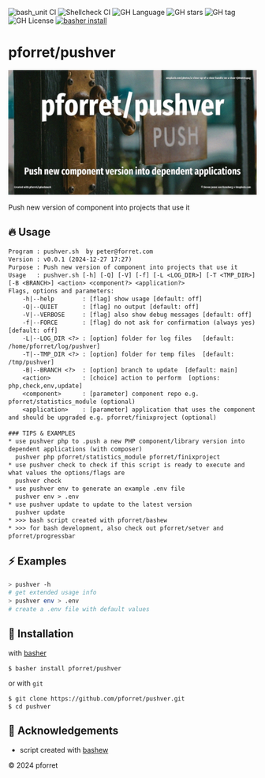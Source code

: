 ![bash_unit CI](https://github.com/pforret/pushver/workflows/bash_unit%20CI/badge.svg)
![Shellcheck CI](https://github.com/pforret/pushver/workflows/Shellcheck%20CI/badge.svg)
![GH Language](https://img.shields.io/github/languages/top/pforret/pushver)
![GH stars](https://img.shields.io/github/stars/pforret/pushver)
![GH tag](https://img.shields.io/github/v/tag/pforret/pushver)
![GH License](https://img.shields.io/github/license/pforret/pushver)
[![basher install](https://img.shields.io/badge/basher-install-white?logo=gnu-bash&style=flat)](https://www.basher.it/package/)

# pforret/pushver

![](assets/pushver.jpg)

Push new version of component into projects that use it

## 🔥 Usage

```
Program : pushver.sh  by peter@forret.com
Version : v0.0.1 (2024-12-27 17:27)
Purpose : Push new version of component into projects that use it
Usage   : pushver.sh [-h] [-Q] [-V] [-f] [-L <LOG_DIR>] [-T <TMP_DIR>] [-B <BRANCH>] <action> <component?> <application?>
Flags, options and parameters:
    -h|--help        : [flag] show usage [default: off]
    -Q|--QUIET       : [flag] no output [default: off]
    -V|--VERBOSE     : [flag] also show debug messages [default: off]
    -f|--FORCE       : [flag] do not ask for confirmation (always yes) [default: off]
    -L|--LOG_DIR <?> : [option] folder for log files   [default: /home/pforret/log/pushver]
    -T|--TMP_DIR <?> : [option] folder for temp files  [default: /tmp/pushver]
    -B|--BRANCH <?>  : [option] branch to update  [default: main]
    <action>         : [choice] action to perform  [options: php,check,env,update]
    <component>      : [parameter] component repo e.g. pforret/statistics_module (optional)
    <application>    : [parameter] application that uses the component and should be upgraded e.g. pforret/finixproject (optional)
                                                                                                                                                                                                                                                                                                                                                                 
### TIPS & EXAMPLES
* use pushver php to .push a new PHP component/library version into dependent applications (with composer)
  pushver php pforret/statistics_module pforret/finixproject
* use pushver check to check if this script is ready to execute and what values the options/flags are
  pushver check
* use pushver env to generate an example .env file
  pushver env > .env
* use pushver update to update to the latest version
  pushver update
* >>> bash script created with pforret/bashew
* >>> for bash development, also check out pforret/setver and pforret/progressbar
```

## ⚡️ Examples

```bash
> pushver -h 
# get extended usage info
> pushver env > .env
# create a .env file with default values
```

## 🚀 Installation

with [basher](https://github.com/basherpm/basher)

	$ basher install pforret/pushver

or with `git`

	$ git clone https://github.com/pforret/pushver.git
	$ cd pushver

## 📝 Acknowledgements

* script created with [bashew](https://github.com/pforret/bashew)

&copy; 2024 pforret
